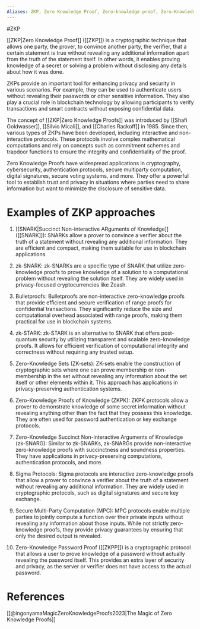 ```yaml
---
Aliases: ZKP, Zero Knowledge Proof, Zero-knowledge proof, Zero-Knowledge Proof
---
```

#ZKP

[[ZKP|Zero Knowledge Proof]] ([[ZKP]]) is a cryptographic technique that allows one party, the prover, to convince another party, the verifier, that a certain statement is true without revealing any additional information apart from the truth of the statement itself. In other words, it enables proving knowledge of a secret or solving a problem without disclosing any details about how it was done.

ZKPs provide an important tool for enhancing privacy and security in various scenarios. For example, they can be used to authenticate users without revealing their passwords or other sensitive information. They also play a crucial role in blockchain technology by allowing participants to verify transactions and smart contracts without exposing confidential data.

The concept of [[ZKP|Zero Knowledge Proofs]] was introduced by [[Shafi Goldwasser]], [[Silvio Micali]], and [[Charles Rackoff]] in 1985. Since then, various types of ZKPs have been developed, including interactive and non-interactive protocols. These protocols involve complex mathematical computations and rely on concepts such as commitment schemes and trapdoor functions to ensure the integrity and confidentiality of the proof.

Zero Knowledge Proofs have widespread applications in cryptography, cybersecurity, authentication protocols, secure multiparty computation, digital signatures, secure voting systems, and more. They offer a powerful tool to establish trust and privacy in situations where parties need to share information but want to minimize the disclosure of sensitive data.

# Examples of ZKP approaches

1. [[SNARK|Succinct Non-interactive ARguments of Knowledge]] ([[SNARK]]): SNARKs allow a prover to convince a verifier about the truth of a statement without revealing any additional information. They are efficient and compact, making them suitable for use in blockchain applications.

2. zk-SNARK: zk-SNARKs are a specific type of SNARK that utilize zero-knowledge proofs to prove knowledge of a solution to a computational problem without revealing the solution itself. They are widely used in privacy-focused cryptocurrencies like Zcash.

3. Bulletproofs: Bulletproofs are non-interactive zero-knowledge proofs that provide efficient and secure verification of range proofs for confidential transactions. They significantly reduce the size and computational overhead associated with range proofs, making them practical for use in blockchain systems.

4. zk-STARK: zk-STARK is an alternative to SNARK that offers post-quantum security by utilizing transparent and scalable zero-knowledge proofs. It allows for efficient verification of computational integrity and correctness without requiring any trusted setup.

5. Zero-Knowledge Sets (ZK-sets): ZK-sets enable the construction of cryptographic sets where one can prove membership or non-membership in the set without revealing any information about the set itself or other elements within it. This approach has applications in privacy-preserving authentication systems.

6. Zero-Knowledge Proofs of Knowledge (ZKPK): ZKPK protocols allow a prover to demonstrate knowledge of some secret information without revealing anything other than the fact that they possess this knowledge. They are often used for password authentication or key exchange protocols.

7. Zero-Knowledge Succinct Non-interactive Arguments of Knowledge (zk-SNARG): Similar to zk-SNARKs, zk-SNARGs provide non-interactive zero-knowledge proofs with succinctness and soundness properties. They have applications in privacy-preserving computations, authentication protocols, and more.

8. Sigma Protocols: Sigma protocols are interactive zero-knowledge proofs that allow a prover to convince a verifier about the truth of a statement without revealing any additional information. They are widely used in cryptographic protocols, such as digital signatures and secure key exchange.

9. Secure Multi-Party Computation (MPC): MPC protocols enable multiple parties to jointly compute a function over their private inputs without revealing any information about those inputs. While not strictly zero-knowledge proofs, they provide privacy guarantees by ensuring that only the desired output is revealed.

10. Zero-Knowledge Password Proof ([[ZKPP]]) is a cryptographic protocol that allows a user to prove knowledge of a password without actually revealing the password itself. This provides an extra layer of security and privacy, as the server or verifier does not have access to the actual password.




# References

[[@ingonyamaMagicZeroKnowledgeProofs2023|The Magic of Zero Knowledge Proofs]]